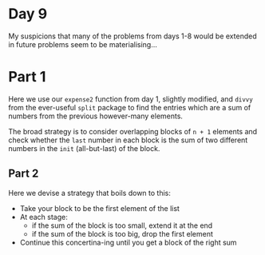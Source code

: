 # Day 9

My suspicions that many of the problems from days 1-8
would be extended in future problems seem to be
materialising...

# Part 1 

Here we use our `expense2` function from day 1,
slightly modified, and `divvy` from the ever-useful `split` package
to find the entries which are a sum of numbers from the previous however-many elements.

The broad strategy is to consider overlapping blocks of `n + 1` elements and check whether the `last` number in each block is the sum of two different numbers in the `init` (all-but-last) of the block.

## Part 2 

Here we devise a strategy that boils down to this:

* Take your block to be the first element of the list
* At each stage:
    * if the sum of the block is too small, extend it at the end
    * if the sum of the block is too big, drop the first element
* Continue this concertina-ing until you get a block of the right sum